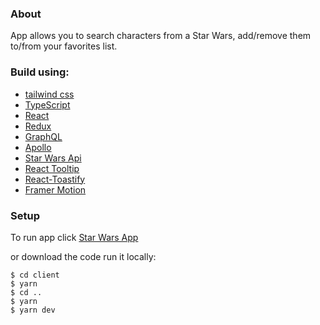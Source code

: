 ### About

App allows you to search characters from a Star Wars, add/remove them to/from your favorites list.

### Build using:

- [tailwind css](https://tailwindcss.com)
- [TypeScript](https://www.typescriptlang.org)
- [React](https://create-react-app.dev/docs/adding-typescript)
- [Redux](https://react-redux.js.org/introduction/getting-started)
- [GraphQL](https://graphql.org)
- [Apollo](https://www.apollographql.com)
- [Star Wars Api](https://swapi.dev)
- [React Tooltip](https://www.npmjs.com/package/react-tooltip?activeTab=versions)
- [React-Toastify](https://fkhadra.github.io/react-toastify/how-to-style)
- [Framer Motion](https://www.framer.com/docs/introduction)

### Setup

To run app click [Star Wars App](https://bartek-star-wars-characters.herokuapp.com)

or download the code run it locally:

```
$ cd client
$ yarn
$ cd ..
$ yarn
$ yarn dev
```
